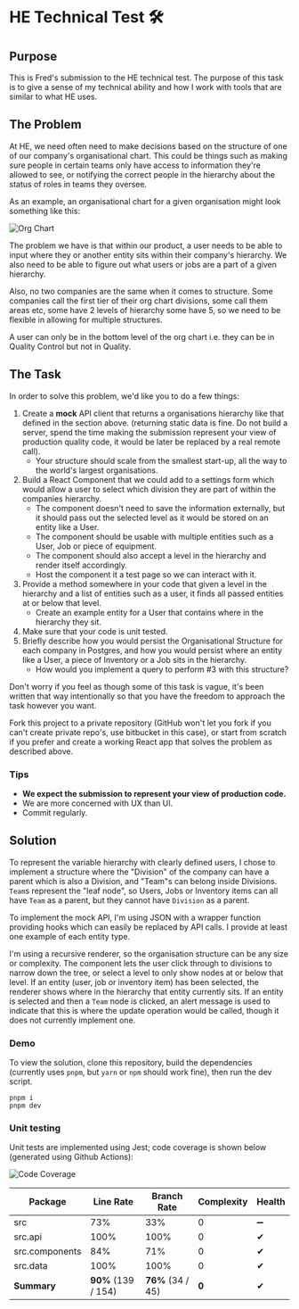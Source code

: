 # HE Technical Test 🛠

## Purpose

This is Fred's submission to the HE technical test. The purpose of this task is to give a sense of my technical ability and how I work with tools that are similar to what HE uses.

## The Problem

At HE, we need often need to make decisions based on the structure of one of our company's organisational chart. This could be things such as making sure people in certain teams only have access to information they're allowed to see, or notifying the correct people in the hierarchy about the status of roles in teams they oversee.

As an example, an organisational chart for a given organisation might look something like this:

![Org Chart](https://qualityinspection.org/wp-content/uploads/2014/04/Screen-Shot-2014-05-05-at-10.57.09-am-e1399258713233.png "Org Chart")

The problem we have is that within our product, a user needs to be able to input where they or another entity sits within their company's hierarchy. We also need to be able to figure out what users or jobs are a part of a given hierarchy.

Also, no two companies are the same when it comes to structure. Some companies call the first tier of their org chart divisions, some call them areas etc, some have 2 levels of hierarchy some have 5, so we need to be flexible in allowing for multiple structures.

A user can only be in the bottom level of the org chart i.e. they can be in Quality Control but not in Quality.

## The Task

In order to solve this problem, we'd like you to do a few things:

1. Create a **mock** API client that returns a organisations hierarchy like that defined in the section above. (returning static data is fine. Do not build a server, spend the time making the submission represent your view of production quality code, it would be later be replaced by a real remote call).
   - Your structure should scale from the smallest start-up, all the way to the world's largest organisations.
2. Build a React Component that we could add to a settings form which would allow a user to select which division they are part of within the companies hierarchy.
   - The component doesn't need to save the information externally, but it should pass out the selected level as it would be stored on an entity like a User.
   - The component should be usable with multiple entities such as a User, Job or piece of equipment.
   - The component should also accept a level in the hierarchy and render itself accordingly.
   - Host the component it a test page so we can interact with it.
3. Provide a method somewhere in your code that given a level in the hierarchy and a list of entities such as a user, it finds all passed entities at or below that level.
   - Create an example entity for a User that contains where in the hierarchy they sit.
4. Make sure that your code is unit tested.
5. Briefly describe how you would persist the Organisational Structure for each company in Postgres, and how you would persist where an entity like a User, a piece of Inventory or a Job sits in the hierarchy.
   - How would you implement a query to perform #3 with this structure?

Don't worry if you feel as though some of this task is vague, it's been written that way intentionally so that you have the freedom to approach the task however you want.

Fork this project to a private repository (GitHub won't let you fork if you can't create private repo's, use bitbucket in this case), or start from scratch if you prefer and create a working React app that solves the problem as described above.

### Tips

- **We expect the submission to represent your view of production code.**
- We are more concerned with UX than UI.
- Commit regularly.

## Solution

To represent the variable hierarchy with clearly defined users, I chose to implement a structure where the "Division" of the company can have a parent which is also a Division, and "Team"s can belong inside Divisions. `Team`s represent the "leaf node", so Users, Jobs or Inventory items can all have `Team` as a parent, but they cannot have `Division` as a parent.

To implement the mock API, I'm using JSON with a wrapper function providing hooks which can easily be replaced by API calls. I provide at least one example of each entity type.

I'm using a recursive renderer, so the organisation structure can be any size or complexity. The component lets the user click through to divisions to narrow down the tree, or select a level to only show nodes at or below that level. If an entity (user, job or inventory item) has been selected, the renderer shows where in the hierarchy that entity currently sits. If an entity is selected and then a `Team` node is clicked, an alert message is used to indicate that this is where the update operation would be called, though it does not currently implement one.

### Demo

To view the solution, clone this repository, build the dependencies (currently uses `pnpm`, but `yarn` or `npm` should work fine), then run the dev script.

```
pnpm i
pnpm dev
```

### Unit testing

Unit tests are implemented using Jest; code coverage is shown below (generated using Github Actions):

![Code Coverage](https://img.shields.io/badge/Code%20Coverage-90%25-success?style=flat)

| Package        | Line Rate           | Branch Rate       | Complexity | Health |
| -------------- | ------------------- | ----------------- | ---------- | ------ |
| src            | 73%                 | 33%               | 0          | ➖     |
| src.api        | 100%                | 100%              | 0          | ✔      |
| src.components | 84%                 | 71%               | 0          | ✔      |
| src.data       | 100%                | 100%              | 0          | ✔      |
| **Summary**    | **90%** (139 / 154) | **76%** (34 / 45) | **0**      | ✔      |
